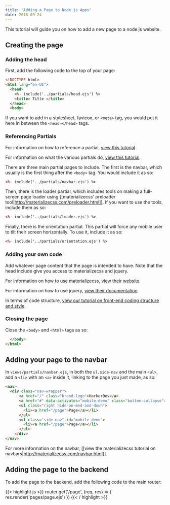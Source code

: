```yaml
---
title: "Adding a Page to Node.js Apps"
date: 2018-09-24
---
```


This tutorial will guide you on how to add a new page to a node.js website.

## Creating the page

### Adding the head

First, add the following code to the top of your page:

````html
<!DOCTYPE html>
<html lang="en-US">
  <head>
    <%- include('../partials/head.ejs') %>
    <title> Title </title>
  </head>
  <body>
````

If you want to add in a stylesheet, favicon, or `<meta>` tag, you would put it here in between the `<head></head>` tags.

### Referencing Partials

For information on how to reference a partial, [view this tutorial](https://github.com/DJMcoder/HarkerDevGuides/wiki/Referencing-a-Partial-Page).

For information on what the various partials do, [view this tutorial](https://github.com/DJMcoder/HarkerDevGuides/wiki/Using-the-Various-Partials).

There are three main partial pages to include. The first is the navbar, which usually is the first thing after the `<body>` tag. You would include it as so: 

````html
<%- include('../partials/navbar.ejs') %>
````

Then, there is the loader partial, which includes tools on making a full-screen page loader using [[materializecss' preloader tool|http://materializecss.com/preloader.html]]. If you want to use the tools, include them as so:

````html
<%- include('../partials/loader.ejs') %>
````

Finally, there is the orientation partial. This partial will force any mobile user to tilt their screen horizontally. To use it, include it as so:

````html
<%- include('../partials/orientation.ejs') %>
````

### Adding your own code

Add whatever page content that the page is intended to have. Note that the head include give you access to materializecss and jquery.

For information on how to use materializecss, [view their website](http://materializecss.com/).

For information on how to use jquery, [view their documentation](http://api.jquery.com/).

In terms of code structure, [view our tutorial on front-end coding structure and style](https://github.com/DJMcoder/HarkerDevGuides/wiki/Front-End-Coding-Practices).

### Closing the page

Close the `<body>` and `<html>` tags as so:

````html
  </body>
</html>
````

## Adding your page to the navbar

In `views/partials/navbar.ejs`, in both the `ul.side-nav` and the main `<ul>`, add a `<li>` with an `<a>` inside it, linking to the page you just made, as so:

````html
<nav>
  <div class="nav-wrapper">
      <a href="/" class="brand-logo">HarkerDev</a>
      <a href="#" data-activates="mobile-demo" class="button-collapse"><i class="material-icons">menu</i></a>
      <ul class="right hide-on-med-and-down">
        <li><a href="/page">Page</a></li>
      </ul>
      <ul class="side-nav" id="mobile-demo">
        <li><a href="/page">Page</a></li>
      </ul>
    </div>
</nav>
````

For more information on the navbar, [[view the materializecss tutorial on navbars|http://materializecss.com/navbar.html]].

## Adding the page to the backend

To add the page to the backend, add the following code to the main router:

{{< highlight js >}}
router.get('/page', (req, res) => { res.render('pages/page.ejs') })
{{< / highlight >}}
